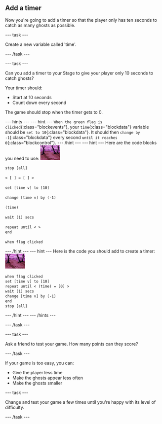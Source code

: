 ## Add a timer

Now you're going to add a timer so that the player only has ten seconds to catch as many ghosts as possible.

--- task ---

Create a new variable called 'time'.

--- /task ---

--- task ---

Can you add a timer to your Stage to give your player only 10 seconds to catch ghosts?

Your timer should:

+ Start at 10 seconds
+ Count down every second

The game should stop when the timer gets to 0.

--- hints ---
--- hint ---
`When the green flag is clicked`{:class="blockevents"}, your `time`{:class="blockdata"} variable should be `set to 10`{:class="blockdata"}. It should then `change by -1`{:class="blockdata"} every second `until it reaches 0`{:class="blockcontrol"}.
--- /hint ---
--- hint ---
Here are the code blocks you need to use:
![ghost-sprite](images/ghost-backdrop.png)
``` blocks
stop [all]

< [ ] = [ ] >

set [time v] to [10]

change [time v] by (-1)

(time)

wait (1) secs

repeat until < >
end

when flag clicked

```
--- /hint ---
--- hint ---
Here is the code you should add to create a timer:
![backdrop icon](images/ghost-backdrop.png)
``` blocks
when flag clicked
set [time v] to [10]
repeat until < (time) = [0] >
wait (1) secs
change [time v] by (-1)
end
stop [all]
```
--- /hint ---
--- /hints ---

--- /task ---

--- task ---

Ask a friend to test your game. How many points can they score?

--- /task ---

If your game is too easy, you can:

+ Give the player less time
+ Make the ghosts appear less often
+ Make the ghosts smaller

--- task ---

Change and test your game a few times until you're happy with its level of difficulty.

--- /task ---

